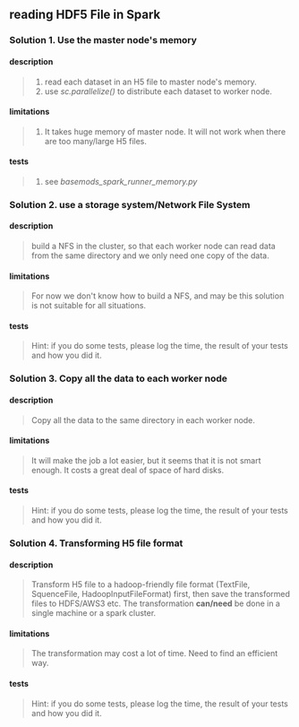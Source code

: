 ## reading HDF5 File in Spark

### Solution 1. Use the master node's memory

#### description
> 1. read each dataset in an H5 file to master node's memory.
> 2. use *sc.parallelize()* to distribute each dataset to worker node.

#### limitations
> 1. It takes huge memory of master node. It will not work when there are too many/large H5 files.

#### tests
> 1. see *basemods_spark_runner_memory.py*


### Solution 2. use a storage system/Network File System

#### description
> build a NFS in the cluster, so that each worker node can read data from the same directory and we only need one copy of the data.

#### limitations
> For now we don't know how to build a NFS, and may be this solution is not suitable for all situations.

#### tests
> Hint: if you do some tests, please log the time, the result of your tests and how you did it.


### Solution 3. Copy all the data to each worker node

#### description
> Copy all the data to the same directory in each worker node.

#### limitations
> It will make the job a lot easier, but it seems that it is not smart enough. It costs a great deal of space of hard disks.

#### tests
> Hint: if you do some tests, please log the time, the result of your tests and how you did it.


### Solution 4. Transforming H5 file format 

#### description
> Transform H5 file to a hadoop-friendly file format (TextFile, SquenceFile, HadoopInputFileFormat) first, then save the transformed files to HDFS/AWS3 etc. The transformation __can/need__ be done in a single machine or a spark cluster. 

#### limitations
> The transformation may cost a lot of time. Need to find an efficient way.

#### tests
> Hint: if you do some tests, please log the time, the result of your tests and how you did it.

